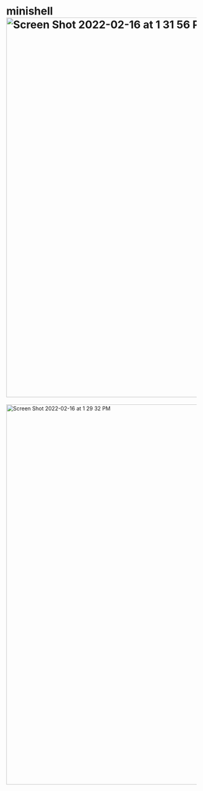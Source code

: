 # minishell<img width="1004" alt="Screen Shot 2022-02-16 at 1 31 56 PM" src="https://user-images.githubusercontent.com/79366498/154246673-1ff07f0a-120f-4b97-afc5-8278557d3cb6.png">
<img width="1005" alt="Screen Shot 2022-02-16 at 1 29 32 PM" src="https://user-images.githubusercontent.com/79366498/154246683-26eff491-b71a-416e-8dd2-383994c2adb8.png">
